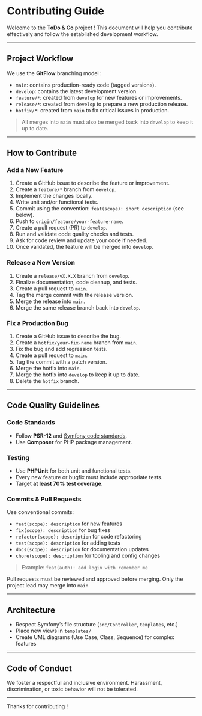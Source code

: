 
# Contributing Guide

Welcome to the **ToDo & Co** project ! This document will help you contribute effectively and follow the established development workflow.

---

## Project Workflow

We use the **GitFlow** branching model :

- `main`: contains production-ready code (tagged versions).
- `develop`: contains the latest development version.
- `feature/*`: created from `develop` for new features or improvements.
- `release/*`: created from `develop` to prepare a new production release.
- `hotfix/*`: created from `main` to fix critical issues in production.

> All merges into `main` must also be merged back into `develop` to keep it up to date.

---

## How to Contribute

### Add a New Feature

1. Create a GitHub issue to describe the feature or improvement.
2. Create a `feature/*` branch from `develop`.
3. Implement the changes locally.
4. Write unit and/or functional tests.
5. Commit using the convention: `feat(scope): short description` (see below).
6. Push to `origin/feature/your-feature-name`.
7. Create a pull request (PR) to `develop`.
8. Run and validate code quality checks and tests.
9. Ask for code review and update your code if needed.
10. Once validated, the feature will be merged into `develop`.

### Release a New Version

1. Create a `release/vX.X.X` branch from `develop`.
2. Finalize documentation, code cleanup, and tests.
3. Create a pull request to `main`.
4. Tag the merge commit with the release version.
5. Merge the release into `main`.
6. Merge the same release branch back into `develop`.

### Fix a Production Bug

1. Create a GitHub issue to describe the bug.
2. Create a `hotfix/your-fix-name` branch from `main`.
3. Fix the bug and add regression tests.
4. Create a pull request to `main`.
5. Tag the commit with a patch version.
6. Merge the hotfix into `main`.
7. Merge the hotfix into `develop` to keep it up to date.
8. Delete the `hotfix` branch.

---

## Code Quality Guidelines

### Code Standards

- Follow **PSR-12** and [Symfony code standards](https://symfony.com/doc/current/contributing/code/standards.html).
- Use **Composer** for PHP package management.

### Testing

- Use **PHPUnit** for both unit and functional tests.
- Every new feature or bugfix must include appropriate tests.
- Target **at least 70% test coverage**.

### Commits & Pull Requests

Use conventional commits:
- `feat(scope): description` for new features
- `fix(scope): description` for bug fixes
- `refactor(scope): description` for code refactoring
- `test(scope): description` for adding tests
- `docs(scope): description` for documentation updates
- `chore(scope): description` for tooling and config changes

> Example: `feat(auth): add login with remember me`

Pull requests must be reviewed and approved before merging. Only the project lead may merge into `main`.

---

## Architecture

- Respect Symfony’s file structure (`src/Controller`, `templates`, etc.)
- Place new views in `templates/`
- Create UML diagrams (Use Case, Class, Sequence) for complex features

---

## Code of Conduct

We foster a respectful and inclusive environment. Harassment, discrimination, or toxic behavior will not be tolerated.

---

Thanks for contributing ! 
